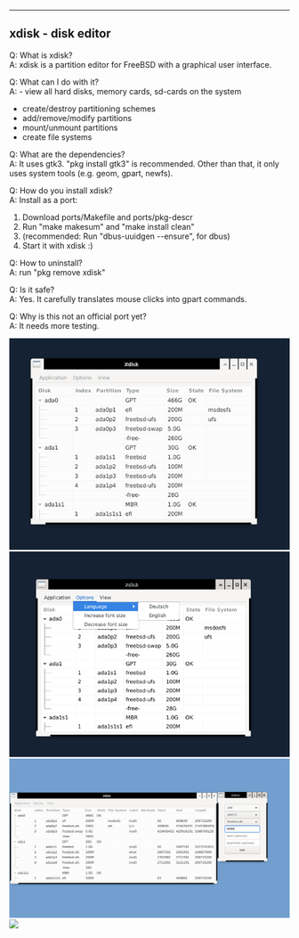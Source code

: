 ------------------------
xdisk - disk editor
------------------------

Q: What is xdisk?<br>
A: xdisk is a partition editor for FreeBSD with a graphical user interface.<br>

Q: What can I do with it?<br>
A: - view all hard disks, memory cards, sd-cards on the system<br>
   - create/destroy partitioning schemes<br>
   - add/remove/modify partitions<br>
   - mount/unmount partitions<br>
   - create file systems<br>
   
Q: What are the dependencies?<br>
A: It uses gtk3. "pkg install gtk3" is recommended. Other than that, it only uses
system tools (e.g. geom, gpart, newfs).<br>

Q: How do you install xdisk?<br>
A: Install as a port:<br>
1. Download ports/Makefile and ports/pkg-descr
2. Run "make makesum" and "make install clean"
3. (recommended: Run "dbus-uuidgen --ensure", for dbus)
4. Start it with xdisk :)<br>

Q: How to uninstall?<br>
A: run "pkg remove xdisk"<br>

Q: Is it safe? <br>
A: Yes. It carefully translates mouse clicks into gpart commands.<br>

Q: Why is this not an official port yet?<br>
A: It needs more testing.

![](screenshot/xdisk-1.png)
![](screenshot/xdisk-2.png)
![](screenshot/xdisk-3.png)
![](screenshot/xdisk-4.png)

